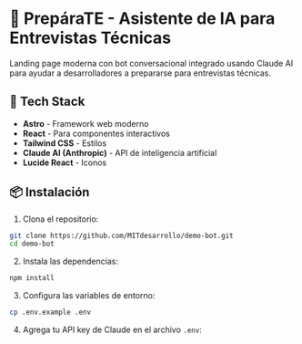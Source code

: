 # 🤖 PrepáraTE - Asistente de IA para Entrevistas Técnicas

Landing page moderna con bot conversacional integrado usando Claude AI para ayudar a desarrolladores a prepararse para entrevistas técnicas.

## 🚀 Tech Stack

- **Astro** - Framework web moderno
- **React** - Para componentes interactivos
- **Tailwind CSS** - Estilos
- **Claude AI (Anthropic)** - API de inteligencia artificial
- **Lucide React** - Iconos

## 📦 Instalación

1. Clona el repositorio:
```bash
git clone https://github.com/MITdesarrollo/demo-bot.git
cd demo-bot
```

2. Instala las dependencias:
```bash
npm install
```

3. Configura las variables de entorno:
```bash
cp .env.example .env
```

4. Agrega tu API key de Claude en el archivo `.env`: